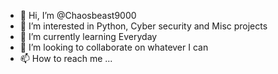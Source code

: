 - 👋 Hi, I’m @Chaosbeast9000
- 👀 I’m interested in Python, Cyber security and Misc projects 
- 🌱 I’m currently learning Everyday 
- 💞️ I’m looking to collaborate on whatever I can
- 📫 How to reach me ...

<!---
Chaosbeast9000/Chaosbeast9000 is a ✨ special ✨ repository because its `README.md` (this file) appears on your GitHub profile.
You can click the Preview link to take a look at your changes.
--->
